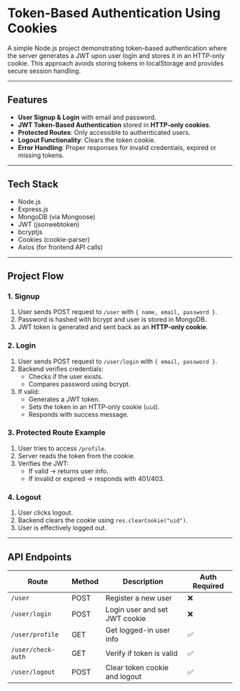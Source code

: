 # Token-Based Authentication Using Cookies

A simple Node.js project demonstrating token-based authentication where the server generates a JWT upon user login and stores it in an HTTP-only cookie. This approach avoids storing tokens in localStorage and provides secure session handling.  

---

## Features

- **User Signup & Login** with email and password.
- **JWT Token-Based Authentication** stored in **HTTP-only cookies**.
- **Protected Routes**: Only accessible to authenticated users.
- **Logout Functionality**: Clears the token cookie.
- **Error Handling**: Proper responses for invalid credentials, expired or missing tokens.

---

## Tech Stack

- Node.js
- Express.js
- MongoDB (via Mongoose)
- JWT (jsonwebtoken)
- bcryptjs
- Cookies (cookie-parser)
- Axios (for frontend API calls)

---

## Project Flow

### 1. Signup

1. User sends POST request to `/user` with `{ name, email, password }`.
2. Password is hashed with bcrypt and user is stored in MongoDB.
3. JWT token is generated and sent back as an **HTTP-only cookie**.

### 2. Login

1. User sends POST request to `/user/login` with `{ email, password }`.
2. Backend verifies credentials:
   - Checks if the user exists.
   - Compares password using bcrypt.
3. If valid:
   - Generates a JWT token.
   - Sets the token in an HTTP-only cookie (`uid`).
   - Responds with success message.

### 3. Protected Route Example

1. User tries to access `/profile`.
2. Server reads the token from the cookie.
3. Verifies the JWT:
   - If valid → returns user info.
   - If invalid or expired → responds with 401/403.

### 4. Logout

1. User clicks logout.
2. Backend clears the cookie using `res.clearCookie("uid")`.
3. User is effectively logged out.

---


## API Endpoints

| Route             | Method | Description                       | Auth Required |
|-------------------|--------|-----------------------------------|---------------|
| `/user`           | POST   | Register a new user               | ❌            |
| `/user/login`     | POST   | Login user and set JWT cookie     | ❌            |
| `/user/profile`   | GET    | Get logged-in user info           | ✅            |
| `/user/check-auth`| GET    | Verify if token is valid          | ✅            |
| `/user/logout`    | POST   | Clear token cookie and logout     | ✅            |

